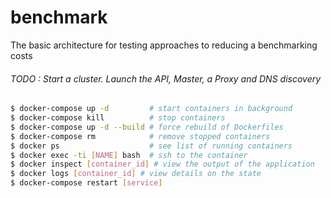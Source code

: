 # benchmark
The basic architecture for testing approaches to reducing a benchmarking costs

###### TODO : Start a cluster. Launch the API, Master, a Proxy and DNS discovery

```bash
$ docker-compose up -d         # start containers in background
$ docker-compose kill          # stop containers
$ docker-compose up -d --build # force rebuild of Dockerfiles
$ docker-compose rm            # remove stopped containers
$ docker ps                    # see list of running containers
$ docker exec -ti [NAME] bash  # ssh to the container
$ docker inspect [container_id] # view the output of the application
$ docker logs [container_id] # view details on the state
$ docker-compose restart [service]
```